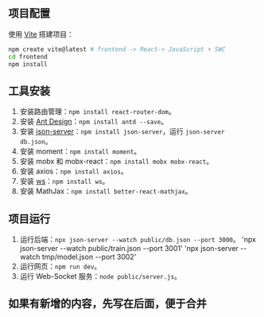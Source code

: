 ## 项目配置

使用 [Vite](https://vitejs.cn/vite3-cn/guide/) 搭建项目：
```bash
npm create vite@latest # frontend -> React-> JavaScript + SWC
cd frontend
npm install
```

## 工具安装

1. 安装路由管理：`npm install react-router-dom`。
2. 安装 [Ant Design](https://ant.design/docs/react/use-with-vite-cn)：`npm install antd --save`。
3. 安装 [json-server](https://www.npmjs.com/package/json-server)：`npm install json-server`，运行 `json-server db.json`。
4. 安装 moment：`npm install moment`。
5. 安装 mobx 和 mobx-react：`npm install mobx mobx-react`。
6. 安装 axios：`npm install axios`。
7. 安装 [ws](https://github.com/websockets/ws)：`npm install ws`。
8. 安装 MathJax：`npm install better-react-mathjax`。

## 项目运行

1. 运行后端：`npx json-server --watch public/db.json --port 3000`。
'npx json-server --watch public/train.json --port 3001'
'npx json-server --watch tmp/model.json --port 3002'
2. 运行网页：`npm run dev`。
3. 运行 Web-Socket 服务：`node public/server.js`。

## 如果有新增的内容，先写在后面，便于合并
